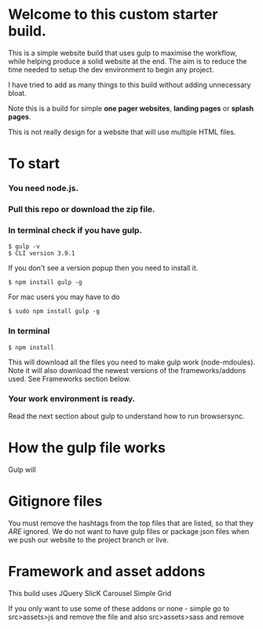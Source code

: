 # Welcome to this custom starter build.

This is a simple website build that uses gulp to maximise the workflow, while helping produce a solid website at the end. The aim is to reduce the time needed to setup the dev environment to begin any project.

I have tried to add as many things to this build without adding unnecessary bloat.

Note this is a build for simple **one pager websites**, **landing pages** or **splash pages**.

This is not really design for a website that will use multiple HTML files.

# To start

### You need node.js. 
### Pull this repo or download the zip file.
### In terminal check if you have gulp.
```
$ gulp -v
$ CLI version 3.9.1
```
If you don't see a version popup then you need to install it.
```
$ npm install gulp -g
```
For mac users you may have to do 
```
$ sudo npm install gulp -g
```
### In terminal 
```
$ npm install
``` 
This will download all the files you need to make gulp work (node-mdoules). Note it will also download the newest versions of the frameworks/addons used. See Frameworks section below.
### Your work environment is ready.
Read the next section about gulp to understand how to run browsersync.


# How the gulp file works

Gulp will

# Gitignore files

You must remove the hashtags from the top files that are listed, so that they *ARE* ignored. We do not want to have gulp files or package json files when we push our website to the project branch or live.

# Framework and asset addons

This build uses
   JQuery
   SlicK Carousel
   Simple Grid

If you only want to use some of these addons or none - simple go to src>assets>js and remove the file and also src>assets>sass and remove
